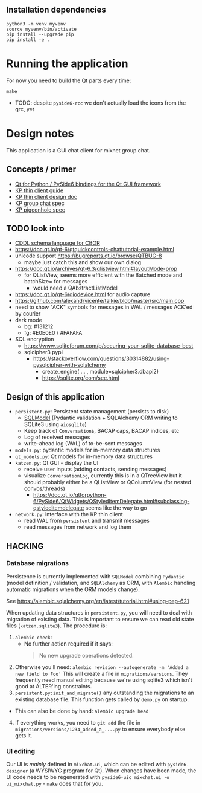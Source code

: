 ## Installation dependencies

```
python3 -m venv myvenv
source myvenv/bin/activate
pip install --upgrade pip
pip install -e .
```

# Running the application

For now you need to build the Qt parts every time:

```shell
make
```

- TODO: despite `pyside6-rcc` we don't actually load the icons from the qrc, yet

# Design notes

This application is a GUI chat client for mixnet group chat.

## Concepts / primer
- [Qt for Python / PySide6 bindings for the Qt GUI framework](https://doc.qt.io/qtforpython-6/)
- [KP thin client guide](https://katzenpost.network/docs/client_integration/)
- [KP thin client design doc](https://katzenpost.network/docs/specs/thin_client.html)
- [KP group chat spec](https://katzenpost.network/docs/specs/group_chat.html)
- [KP pigeonhole spec](https://katzenpost.network/docs/specs/pigeonhole/)

## TODO look into
- [CDDL schema language for CBOR](https://datatracker.ietf.org/doc/rfc8610/)
- https://doc.qt.io/qt-6/qtquickcontrols-chattutorial-example.html
- unicode support https://bugreports.qt.io/browse/QTBUG-8
  - maybe just catch this and show our own dialog
- https://doc.qt.io/archives/qt-6.3/qlistview.html#layoutMode-prop
  - for QListView, seems more efficient with the Batched mode and batchSize= for messages
    - would need a QAbstractListModel
- https://doc.qt.io/qt-6/qiodevice.html for audio capture
- https://github.com/alexandrvicente/talkie/blob/master/src/main.cpp
- need to show "ACK" symbols for messages in WAL / messages ACK'ed by courier
- dark mode
  - bg: #131212
  - fg: #E0E0E0 / #FAFAFA
- SQL encryption
  - https://www.sqliteforum.com/p/securing-your-sqlite-database-best
  - sqlcipher3 pypi
    - https://stackoverflow.com/questions/30314882/using-pysqlcipher-with-sqlalchemy
      - create_engine( ... , module=sqlcipher3.dbapi2)
      - https://sqlite.org/com/see.html

## Design of this application
- `persistent.py`: Persistent state management (persists to disk)
  - [SQLModel](https://sqlmodel.tiangolo.com/) (Pydantic validation + SQLAlchemy ORM writing to SQLite3 using `aiosqlite`)
  - Keep track of `Conversation`s, BACAP caps, BACAP indices, etc
  - Log of received messages
  - write-ahead log (WAL) of to-be-sent messages
- `models.py`: pydantic models for in-memory data structures
- `qt_models.py`: Qt models for in-memory data structures
- `katzen.py`:  Qt GUI - display the UI
  - receive user inputs (adding contacts, sending messages)
  - visualize `ConversationLog`, currently this is in a QTreeView but it should probably either be a QListView or QColumnView (for nested convos/threads)
    - https://doc.qt.io/qtforpython-6/PySide6/QtWidgets/QStyledItemDelegate.html#subclassing-qstyleditemdelegate seems like the way to go
- `network.py`: interface with the KP thin client
  - read WAL from `persistent` and transmit messages
  - read messages from network and log them

## HACKING

### Database migrations

Persistence is currently implemented with `SQLModel` combining `Pydantic` (model definition / validation, and `SQLAlchemy` as ORM, with `Alembic` handling automatic migrations when the ORM models change).

See https://alembic.sqlalchemy.org/en/latest/tutorial.html#using-pep-621

When updating data structures in `persistent.py`, you will need to deal with migration of existing data. This is important to ensure we can read old state files (`katzen.sqlite3`).
The procedure is:
1. `alembic check`:
   - No further action required if it says:
     > No new upgrade operations detected.
2. Otherwise you'll need: `alembic revision --autogenerate -m 'Added a new field to Foo'`
   This will create a file in `migrations/versions`.
   They frequently need manual editing because we're using sqlite3 which isn't good at ALTER'ing constraints.
3. `persistent.py:init_and_migrate()` any outstanding the migrations to an existing database file. This function gets called by `demo.py` on startup.
  - This can also be done by hand: `alembic upgrade head`
4. If everything works, you need to `git add` the file in  `migrations/versions/1234_added_a_....py` to ensure everybody else gets it.

### UI editing
Our UI is *mainly* defined in `mixchat.ui`, which can be edited with `pyside6-designer` (a WYSIWYG program for Qt).
When changes have been made, the UI code needs to be regenerated with `pyside6-uic mixchat.ui -o ui_mixchat.py` - `make` does that for you.
